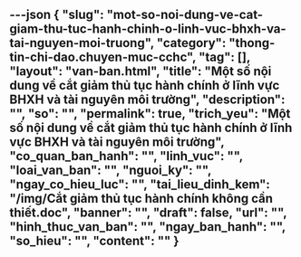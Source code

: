 ---json
{
    "slug": "mot-so-noi-dung-ve-cat-giam-thu-tuc-hanh-chinh-o-linh-vuc-bhxh-va-tai-nguyen-moi-truong",
    "category": "thong-tin-chi-dao.chuyen-muc-cchc",
    "tag": [],
    "layout": "van-ban.html",
    "title": "Một số nội dung về cắt giảm thủ tục hành chính ở lĩnh vực BHXH và tài nguyên môi trường",
    "description": "",
    "so": "",
    "permalink": true,
    "trich_yeu": "Một số nội dung về cắt giảm thủ tục hành chính ở lĩnh vực BHXH và tài nguyên môi trường",
    "co_quan_ban_hanh": "",
    "linh_vuc": "",
    "loai_van_ban": "",
    "nguoi_ky": "",
    "ngay_co_hieu_luc": "",
    "tai_lieu_dinh_kem": "/img/Cắt giảm thủ tục hành chính không cần thiết.doc",
    "banner": "",
    "draft": false,
    "url": "",
    "hinh_thuc_van_ban": "",
    "ngay_ban_hanh": "",
    "so_hieu": "",
    "__content__": ""
}
---
